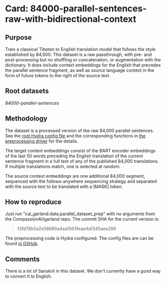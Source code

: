 # Card: 84000-parallel-sentences-raw-with-bidirectional-context

## Purpose

Train a classical Tibetan to English translation model that follows the style established by 84,000. This dataset is a raw passthrough, with pre- and post-processing but no shuffling or concatenation, or augmentation with the dictionary. It does include context embeddings for the English that precedes the parallel sentence fragment, as well as source language context in the form of future tokens to the right of the source text.

## Root datasets

_84000-parallel-sentences_

## Methodology

The dataset is a processed version of the raw 84,000 parallel sentences. See the [root Hydra config file](https://github.com/CompassionAI/garland/blob/f3fd78b5a2e58680a4aa1563feae4af345aea266/cai_garland/data/dataset_prep.config/config.yaml) and the corresponding functions in [the preprocessing driver](https://github.com/CompassionAI/garland/blob/f3fd78b5a2e58680a4aa1563feae4af345aea266/cai_garland/data/parallel_dataset_prep.py) for the details.

The target context embeddings consist of the BART encoder embeddings of the last 50 words preceding the English translation of the current sentence fragment in a full text of any of the published 84,000 translations. If multiple translations match, one is selected at random.

The source context embeddings are one additional 84,000 segment, sequenced with the follows-anywhere sequencing strategy and separated with the source text to be translated with a [MASK] token.

## How to reproduce

Just run "cai_garland.data.parallel_dataset_prep" with no arguments from the CompassionAI/garland repo. The commit SHA for the current version is:

> f3fd78b5a2e58680a4aa1563feae4af345aea266

The preprocessing code is Hydra configured. The config files are can be found [in GitHub](https://github.com/CompassionAI/garland/tree/f3fd78b5a2e58680a4aa1563feae4af345aea266/cai_garland/data/dataset_prep.config).

## Comments

There is a lot of Sanskrit in this dataset. We don't currently have a good way to convert it to English.
